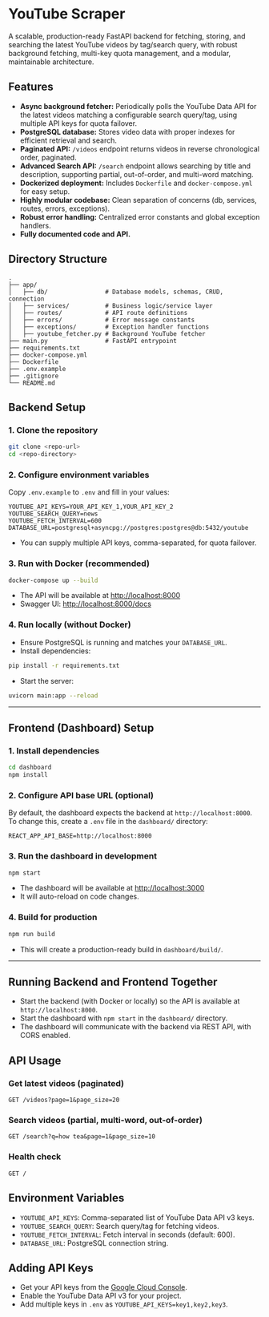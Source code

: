 # YouTube Scraper

A scalable, production-ready FastAPI backend for fetching, storing, and searching the latest YouTube videos by tag/search query, with robust background fetching, multi-key quota management, and a modular, maintainable architecture.

## Features

- **Async background fetcher:** Periodically polls the YouTube Data API for the latest videos matching a configurable search query/tag, using multiple API keys for quota failover.
- **PostgreSQL database:** Stores video data with proper indexes for efficient retrieval and search.
- **Paginated API:** `/videos` endpoint returns videos in reverse chronological order, paginated.
- **Advanced Search API:** `/search` endpoint allows searching by title and description, supporting partial, out-of-order, and multi-word matching.
- **Dockerized deployment:** Includes `Dockerfile` and `docker-compose.yml` for easy setup.
- **Highly modular codebase:** Clean separation of concerns (db, services, routes, errors, exceptions).
- **Robust error handling:** Centralized error constants and global exception handlers.
- **Fully documented code and API.**

## Directory Structure

```
.
├── app/
│   ├── db/                # Database models, schemas, CRUD, connection
│   ├── services/          # Business logic/service layer
│   ├── routes/            # API route definitions
│   ├── errors/            # Error message constants
│   ├── exceptions/        # Exception handler functions
│   ├── youtube_fetcher.py # Background YouTube fetcher
├── main.py                # FastAPI entrypoint
├── requirements.txt
├── docker-compose.yml
├── Dockerfile
├── .env.example
├── .gitignore
└── README.md
```

## Backend Setup

### 1. Clone the repository

```bash
git clone <repo-url>
cd <repo-directory>
```

### 2. Configure environment variables

Copy `.env.example` to `.env` and fill in your values:

```env
YOUTUBE_API_KEYS=YOUR_API_KEY_1,YOUR_API_KEY_2
YOUTUBE_SEARCH_QUERY=news
YOUTUBE_FETCH_INTERVAL=600
DATABASE_URL=postgresql+asyncpg://postgres:postgres@db:5432/youtube
```

- You can supply multiple API keys, comma-separated, for quota failover.

### 3. Run with Docker (recommended)

```bash
docker-compose up --build
```

- The API will be available at [http://localhost:8000](http://localhost:8000)
- Swagger UI: [http://localhost:8000/docs](http://localhost:8000/docs)

### 4. Run locally (without Docker)

- Ensure PostgreSQL is running and matches your `DATABASE_URL`.
- Install dependencies:

```bash
pip install -r requirements.txt
```

- Start the server:

```bash
uvicorn main:app --reload
```

---

## Frontend (Dashboard) Setup

### 1. Install dependencies

```bash
cd dashboard
npm install
```

### 2. Configure API base URL (optional)

By default, the dashboard expects the backend at `http://localhost:8000`.  
To change this, create a `.env` file in the `dashboard/` directory:

```
REACT_APP_API_BASE=http://localhost:8000
```

### 3. Run the dashboard in development

```bash
npm start
```

- The dashboard will be available at [http://localhost:3000](http://localhost:3000)
- It will auto-reload on code changes.

### 4. Build for production

```bash
npm run build
```

- This will create a production-ready build in `dashboard/build/`.

---

## Running Backend and Frontend Together

- Start the backend (with Docker or locally) so the API is available at `http://localhost:8000`.
- Start the dashboard with `npm start` in the `dashboard/` directory.
- The dashboard will communicate with the backend via REST API, with CORS enabled.


## API Usage

### Get latest videos (paginated)

```
GET /videos?page=1&page_size=20
```

### Search videos (partial, multi-word, out-of-order)

```
GET /search?q=how tea&page=1&page_size=10
```

### Health check

```
GET /
```

## Environment Variables

- `YOUTUBE_API_KEYS`: Comma-separated list of YouTube Data API v3 keys.
- `YOUTUBE_SEARCH_QUERY`: Search query/tag for fetching videos.
- `YOUTUBE_FETCH_INTERVAL`: Fetch interval in seconds (default: 600).
- `DATABASE_URL`: PostgreSQL connection string.

## Adding API Keys

- Get your API keys from the [Google Cloud Console](https://console.cloud.google.com/).
- Enable the YouTube Data API v3 for your project.
- Add multiple keys in `.env` as `YOUTUBE_API_KEYS=key1,key2,key3`.
